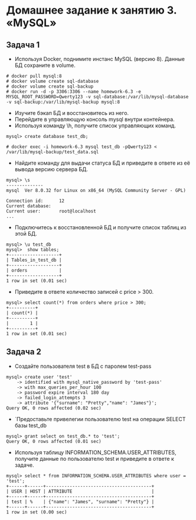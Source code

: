 # Домашнее задание к занятию 3. «MySQL»
## Задача 1
- Используя Docker, поднимите инстанс MySQL (версию 8). Данные БД сохраните в volume.
```
# docker pull mysql:8
# docker volume create sql-database
# docker volume create sql-backup
# docker run -d -p 3306:3306 --name homework-6.3 -e MYSQL_ROOT_PASSWORD=Qwerty123 -v sql-database:/var/lib/mysql-database -v sql-backup:/var/lib/mysql-backup mysql:8
```
- Изучите бэкап БД и восстановитесь из него. 
- Перейдите в управляющую консоль mysql внутри контейнера.
- Используя команду \h, получите список управляющих команд.
```
mysql> create database test_db;

# docker exec -i homework-6.3 mysql test_db -pQwerty123 < /var/lib/mysql-backup/test_data.sql
```
- Найдите команду для выдачи статуса БД и приведите в ответе из её вывода версию сервера БД.
```
mysql> \s
--------------
mysql  Ver 8.0.32 for Linux on x86_64 (MySQL Community Server - GPL)

Connection id:		12
Current database:	
Current user:		root@localhost
...
```
- Подключитесь к восстановленной БД и получите список таблиц из этой БД.
```
mysql> \u test_db
mysql>  show tables;
+-------------------+
| Tables_in_test_db |
+-------------------+
| orders            |
+-------------------+
1 row in set (0.01 sec)
```
- Приведите в ответе количество записей с price > 300.
```
mysql> select count(*) from orders where price > 300;
+----------+
| count(*) |
+----------+
|        1 |
+----------+
1 row in set (0.01 sec)
```
## Задача 2

- Создайте пользователя test в БД c паролем test-pass
```
mysql> create user 'test'
    -> identified with mysql_native_password by 'test-pass'
    -> with max_queries_per_hour 100
    -> password expire interval 180 day
    -> failed_login_attempts 3
    -> attribute '{"surname": "Pretty","name": "James"}';
Query OK, 0 rows affected (0.02 sec)
```

- `Предоставьте привелегии пользователю test на операции SELECT базы test_db
```
mysql> grant select on test_db.* to 'test';
Query OK, 0 rows affected (0.01 sec)
```

- Используя таблицу INFORMATION_SCHEMA.USER_ATTRIBUTES, получите данные по пользователю test и приведите в ответе к задаче.
```
mysql> select * from INFORMATION_SCHEMA.USER_ATTRIBUTES where user = 'test';
+------+------+----------------------------------------+
| USER | HOST | ATTRIBUTE                              |
+------+------+----------------------------------------+
| test | %    | {"name": "James", "surname": "Pretty"} |
+------+------+----------------------------------------+
1 row in set (0.00 sec)
```
